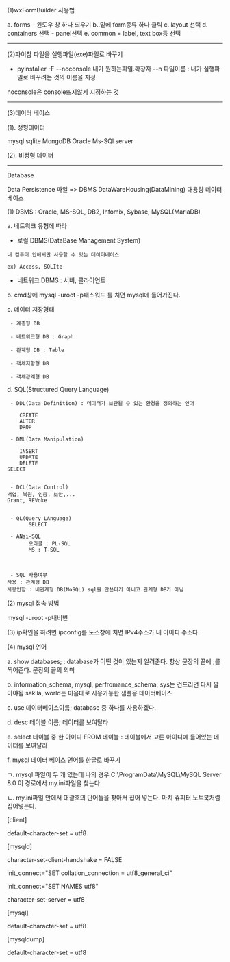 (1)wxFormBuilder 사용법

a. forms - 윈도우 창 하나 띄우기
b..밑에 form종류 하나 클릭
c. layout 선택
d. containers 선택 - panel선택
e. common = label, text box등 선택

-------------------------------------------------------------------------------------------

(2)파이참 파일을 실행파일(exe)파일로 바꾸기

- pyinstaller -F --noconsole 내가 원하는파일.확장자 --n 파일이름 : 내가 실행파일로 바꾸려는 것의 이름을 지정

noconsole은 console뜨지않게 지정하는 것



----------------------------------------------------------------------------

(3)데이터 베이스

(1). 정형데이터

mysql
sqlite
MongoDB
Oracle
Ms-SQl server

(2). 비정형 데이터


-----------------------------------------------------------------------------------------

Database

Data Persistence
파일 => DBMS
DataWareHousing(DataMining)
대용량 데이터베이스



(1) DBMS  : Oracle, MS-SQL, DB2, Infomix, Sybase, MySQL(MariaDB)

a. 네트워크 유형에 따라

   - 로컬 DBMS(DataBase Management System)  

    내 컴퓨터 안에서만 사용할 수 있는 데이터베이스

    ex) Access, SQLIte

   - 네트워크 DBMS : 서버, 클라이언트

b. cmd창에 mysql -uroot -p패스워드 를 치면 mysql에 들어가진다.

c. 데이터 저장형태


     - 계층형 DB

     - 네트워크형 DB : Graph

     - 관계형 DB : Table

     - 객체지항형 DB

     - 객체관계형 DB

d. SQL(Structured Query Language)

     - DDL(Data Definition) : 데이터가 보관될 수 있는 환경을 정의하는 언어

        CREATE
        ALTER
        DROP

     - DML(Data Manipulation)

        INSERT
        UPDATE
        DELETE
	SELECT


     - DCL(Data Control)
	백업, 복원, 인증, 보안,...
	Grant, REVoke


     - QL(Query LAnguage)
           SELECT

     - ANsi-SQL
           오라클 : PL-SQL
           MS : T-SQL



     - SQL 사용여부
	사용 : 관계형 DB
	사용안함 : 비관계형 DB(NoSQL) sql을 안쓴다가 아니고 관계형 DB가 아님




(2) mysql 접속 방법

 mysql -uroot -p내비번

(3) ip확인을 하려면 ipconfig를 도스창에 치면 IPv4주소가 내 아이피 주소다.

(4) mysql 언어

a. show databases; : database가 어떤 것이 있는지 알려준다.
                     항상 문장의 끝에 ;를 찍어준다. 문장의 끝의 의미

b. information_schema, mysql, perfromance_schema, sys는 건드리면 다시 깔아야됨
   sakila, world는 마음대로 사용가능한 샘플용 데이터베이스

c. use 데이터베이스이름; database 중 하나를 사용하겠다.

d. desc 테이블 이름; 데이터를 보여달라

e. select 테이블 중 한 아이디 FROM 테이블 : 테이블에서 고른 아이디에 들어있는 데이터를 보여달라

f.  mysql 데이터 베이스 언어를 한글로 바꾸기

ㄱ. mysql 파일이 두 개 있는데 나의 경우
C:\ProgramData\MySQL\MySQL Server 8.0
이 경로에서 my.ini파일을 찾는다.

ㄴ. my.ini파일 안에서 대괄호의 단어들을 찾아서 집어 넣는다.
마치 쥬피터 노트북처럼 집어넣는다.

[client]

default-character-set = utf8

[mysqld]

character-set-client-handshake = FALSE

init_connect="SET collation_connection = utf8_general_ci"

init_connect="SET NAMES utf8"

character-set-server = utf8

[mysql]

default-character-set = utf8

[mysqldump]

default-character-set = utf8
